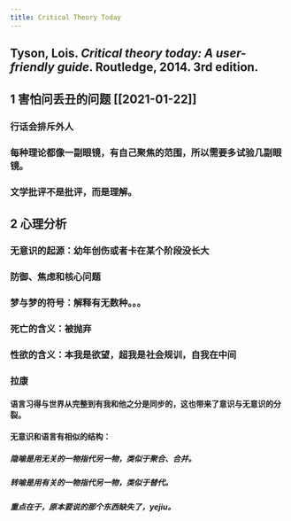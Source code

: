 ```yaml
---
title: Critical Theory Today
---
```


## Tyson, Lois. _Critical theory today: A user-friendly guide_. Routledge, 2014. 3rd edition.
## 1 害怕问丢丑的问题 [[2021-01-22]]
### 行话会排斥外人
### 每种理论都像一副眼镜，有自己聚焦的范围，所以需要多试验几副眼镜。
### 文学批评不是批评，而是理解。
## 2 心理分析
### 无意识的起源：幼年创伤或者卡在某个阶段没长大
### 防御、焦虑和核心问题
### 梦与梦的符号：解释有无数种。。。
### 死亡的含义：被抛弃
### 性欲的含义：本我是欲望，超我是社会规训，自我在中间
### 拉康
#### 语言习得与世界从完整到有我和他之分是同步的，这也带来了意识与无意识的分裂。
#### 无意识和语言有相似的结构：
##### 隐喻是用无关的一物指代另一物，类似于聚合、合并。
##### 转喻是用有关的一物指代另一物，类似于替代。
##### 重点在于，原本要说的那个东西缺失了，yejiu。
